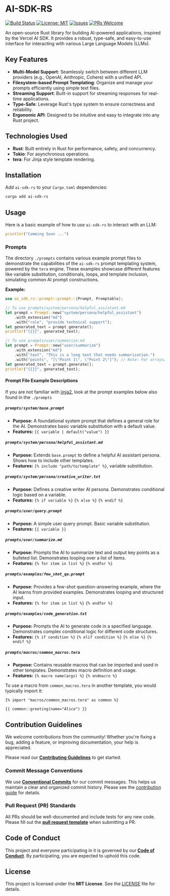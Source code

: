 # AI-SDK-RS

[![Build Status](https://github.com/lazyai/ai-sdk-rs/actions/workflows/ci.yml/badge.svg)](https://github.com/lazyai/ai-sdk-rs/actions/workflows/ci.yml)
[![License: MIT](https://img.shields.io/badge/License-MIT-yellow.svg)](https://opensource.org/licenses/MIT)
[![Issues](https://img.shields.io/github/issues/lazyai/ai-sdk-rs)](https://github.com/lazyai/ai-sdk-rs/issues)
[![PRs Welcome](https://img.shields.io/badge/PRs-welcome-brightgreen.svg)](https://github.com/lazyai/ai-sdk-rs/pulls)

An open-source Rust library for building AI-powered applications, inspired by the Vercel AI SDK. It provides a robust, type-safe, and easy-to-use interface for interacting with various Large Language Models (LLMs).

## Key Features

- **Multi-Model Support**: Seamlessly switch between different LLM providers (e.g., OpenAI, Anthropic, Cohere) with a unified API.
- **Filesystem-based Prompt Templating**: Organize and manage your prompts efficiently using simple text files.
- **Streaming Support**: Built-in support for streaming responses for real-time applications.
- **Type-Safe**: Leverage Rust's type system to ensure correctness and reliability.
- **Ergonomic API**: Designed to be intuitive and easy to integrate into any Rust project.

## Technologies Used

- **Rust**: Built entirely in Rust for performance, safety, and concurrency.
- **Tokio**: For asynchronous operations.
- **tera**: For Jinja style template rendering.

## Installation

Add `ai-sdk-rs` to your `Cargo.toml` dependencies:

```sh
cargo add ai-sdk-rs
```

## Usage

Here is a basic example of how to use `ai-sdk-rs` to interact with an LLM:

```rust
println!("Comming Soon ...")
```

### Prompts
The directory `./prompts` contains various example prompt files to demonstrate the capabilities of the `ai-sdk-rs` prompt templating system, powered by the `tera` engine. These examples showcase different features like variable substitution, conditionals, loops, and template inclusion, simulating common AI prompt constructions.

**Example:**

```rust
use ai_sdk_rs::prompt::prompt::{Prompt, Promptable};

// To use prompts/system/persona/helpful_assistant.md
let prompt = Prompt::new("system/persona/helpful_assistant")
    .with_extension("md")
    .with("role", "provide technical support");
let generated_text = prompt.generate();
println!("{{}}", generated_text);

// To use prompts/user/summarize.md
let prompt = Prompt::new("user/summarize")
    .with_extension("md")
    .with("text", "This is a long text that needs summarization.")
    .with("points", "[\"Point 1\", \"Point 2\"]"); // Note: For arrays/lists, pass as a JSON string or similar
let generated_text = prompt.generate();
println!("{{}}", generated_text);
```

#### Prompt File Example Descriptions
If you are not familiar with [jinja2](https://jinja.palletsprojects.com/en/stable/), look at the prompt examples below also found in the `./prompts`

##### `prompts/system/base.prompt`

*   **Purpose:** A foundational system prompt that defines a general role for the AI. Demonstrates basic variable substitution with a default value.
*   **Features:** `{{ variable | default("value") }}`

##### `prompts/system/persona/helpful_assistant.md`

*   **Purpose:** Extends `base.prompt` to define a helpful AI assistant persona. Shows how to include other templates.
*   **Features:** `{% include "path/to/template" %}`, variable substitution.

##### `prompts/system/persona/creative_writer.txt`

*   **Purpose:** Defines a creative writer AI persona. Demonstrates conditional logic based on a variable.
*   **Features:** `{% if variable %}` `{% else %}` `{% endif %}`

##### `prompts/user/query.prompt`

*   **Purpose:** A simple user query prompt. Basic variable substitution.
*   **Features:** `{{ variable }}`

##### `prompts/user/summarize.md`

*   **Purpose:** Prompts the AI to summarize text and output key points as a bulleted list. Demonstrates looping over a list of items.
*   **Features:** `{% for item in list %}` `{% endfor %}`

##### `prompts/examples/few_shot_qa.prompt`

*   **Purpose:** Provides a few-shot question-answering example, where the AI learns from provided examples. Demonstrates looping and structured input.
*   **Features:** `{% for item in list %}` `{% endfor %}`

##### `prompts/examples/code_generation.txt`

*   **Purpose:** Prompts the AI to generate code in a specified language. Demonstrates complex conditional logic for different code structures.
*   **Features:** `{% if condition %}` `{% elif condition %}` `{% else %}` `{% endif %}`

##### `prompts/macros/common_macros.tera`

*   **Purpose:** Contains reusable macros that can be imported and used in other templates. Demonstrates macro definition and usage.
*   **Features:** `{% macro name(args) %}` `{% endmacro %}`

To use a macro from `common_macros.tera` in another template, you would typically import it:

```tera
{% import "macros/common_macros.tera" as common %}

{{ common::greeting(name="Alice") }}
```

## Contribution Guidelines

We welcome contributions from the community! Whether you're fixing a bug, adding a feature, or improving documentation, your help is appreciated.

Please read our [**Contributing Guidelines**](./.github/CONTRIBUTING.md) to get started.

### Commit Message Conventions

We use [**Conventional Commits**](https://www.conventionalcommits.org/en/v1.0.0/) for our commit messages. This helps us maintain a clear and organized commit history. Please see the [contribution guide](./.github/CONTRIBUTING.md#commit-messages) for details.

### Pull Request (PR) Standards

All PRs should be well-documented and include tests for any new code. Please fill out the [**pull request template**](./.github/pull_request_template.md) when submitting a PR.

## Code of Conduct

This project and everyone participating in it is governed by our [**Code of Conduct**](https://github.com/[your-username]/[your-repo]/blob/main/.github/CONTRIBUTING.md#code-of-conduct). By participating, you are expected to uphold this code.

## License

This project is licensed under the **MIT License**. See the [LICENSE](./LICENSE) file for details.
